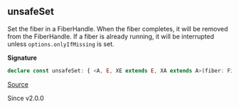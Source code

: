 ## unsafeSet

Set the fiber in a FiberHandle. When the fiber completes, it will be removed from the FiberHandle.
If a fiber is already running, it will be interrupted unless `options.onlyIfMissing` is set.

**Signature**

```ts
declare const unsafeSet: { <A, E, XE extends E, XA extends A>(fiber: Fiber.RuntimeFiber<XA, XE>, options?: { readonly interruptAs?: FiberId.FiberId | undefined; readonly onlyIfMissing?: boolean | undefined; readonly propagateInterruption?: boolean | undefined; }): (self: FiberHandle<A, E>) => void; <A, E, XE extends E, XA extends A>(self: FiberHandle<A, E>, fiber: Fiber.RuntimeFiber<XA, XE>, options?: { readonly interruptAs?: FiberId.FiberId | undefined; readonly onlyIfMissing?: boolean | undefined; readonly propagateInterruption?: boolean | undefined; }): void; }
```

[Source](https://github.com/Effect-TS/effect/tree/main/packages/effect/src/FiberHandle.ts#L187)

Since v2.0.0